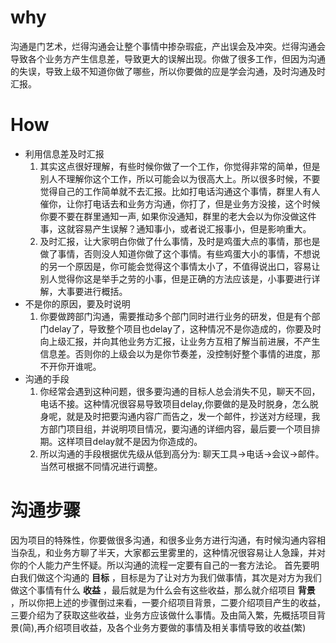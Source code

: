 why
===

沟通是门艺术，烂得沟通会让整个事情中掺杂瑕疵，产出误会及冲突。烂得沟通会导致各个业务方产生信息差，导致更大的误解出现。你做了很多工作，但因为沟通的失误，导致上级不知道你做了哪些，所以你要做的应是学会沟通，及时沟通及时汇报。

How
===

-   利用信息差及时汇报
    1.  其实这点很好理解，有些时候你做了一个工作，你觉得非常的简单，但是别人不理解你这个工作，所以可能会以为很高大上。所以很多时候，不要觉得自己的工作简单就不去汇报。比如打电话沟通这个事情，群里人有人催你，让你打电话去和业务方沟通，你打了，但是业务方没接，这个时候你要不要在群里通知一声,
        如果你没通知，群里的老大会以为你没做这件事，这就容易产生误解？通知事小，或者说汇报事小，但是影响重大。
    2.  及时汇报，让大家明白你做了什么事情，及时是鸡蛋大点的事情，那也是做了事情，否则没人知道你做了这个事情。有些鸡蛋大小的事情，不想说的另一个原因是，你可能会觉得这个事情太小了，不值得说出口，容易让别人觉得你这是举手之劳的小事，但是正确的方法应该是，小事要进行详解，大事要进行概括。
-   不是你的原因，要及时说明
    1.  你要做跨部门沟通，需要推动多个部门同时进行业务的研发，但是有个部门delay了，导致整个项目也delay了，这种情况不是你造成的，你要及时向上级汇报，并向其他业务方汇报，让业务方互相了解当前进展，不产生信息差。否则你的上级会以为是你节奏差，没控制好整个事情的进度，那不开你开谁呢。
-   沟通的手段
    1.  你经常会遇到这种问题，很多要沟通的目标人总会消失不见，聊天不回，电话不接。这种情况很容易导致项目delay,你要做的是及时脱身，怎么脱身呢，就是及时把要沟通内容广而告之，发一个邮件，抄送对方经理，我方部门项目组，并说明项目情况，要沟通的详细内容，最后要一个项目排期。这样项目delay就不是因为你造成的。
    2.  所以沟通的手段根据优先级从低到高分为:
        聊天工具-\>电话-\>会议-\>邮件。当然可根据不同情况进行调整。

沟通步骤
========

因为项目的特殊性，你要做很多沟通，和很多业务方进行沟通，有时候沟通内容相当杂乱，和业务方聊了半天，大家都云里雾里的，这种情况很容易让人急躁，并对你的个人能力产生怀疑。所以沟通的流程一定要有自己的一套方法论。
首先要明白我们做这个沟通的 **目标**
，目标是为了让对方为我们做事情，其次是对方为我们做这个事情有什么
**收益** ，最后就是为什么会有这些收益，那么就介绍项目 **背景**
，所以你把上述的步骤倒过来看，一要介绍项目背景，二要介绍项目产生的收益，三要介绍为了获取这些收益，业务方应该做什么事情。及由简入繁，先概括项目背景(简),再介绍项目收益，及各个业务方要做的事情及相关事情导致的收益(繁)
